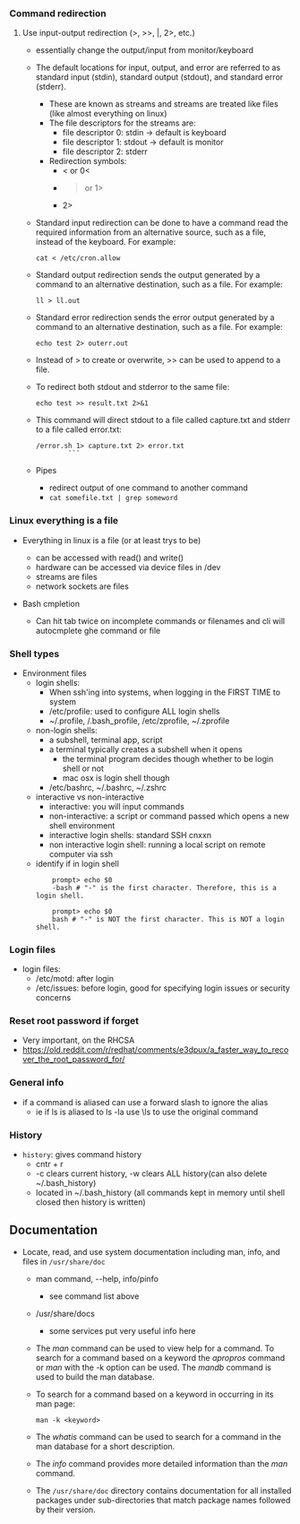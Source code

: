 ### Command redirection

1. Use input-output redirection (>, >>, |, 2>, etc.)
	* essentially change the output/input from monitor/keyboard

    * The default locations for input, output, and error are referred to as standard input (stdin), standard output (stdout), and standard error (stderr). 
		* These are known as streams and streams are treated like files (like almost everything on linux)
		* The file descriptors for the streams are:
			* file descriptor 0: stdin -> default is keyboard
			* file descriptor 1: stdout -> default is monitor
			* file descriptor 2: stderr
		* Redirection symbols:
			* < or 0<
			* > or 1>
			* 2>
    
    * Standard input redirection can be done to have a command read the required information from an alternative source, such as a file, instead of the keyboard. For example:
        ```shell
        cat < /etc/cron.allow 
        ```

    * Standard output redirection sends the output generated by a command to an alternative destination, such as a file. For example:
        ```shell
        ll > ll.out
        ```

    * Standard error redirection sends the error output generated by a command to an alternative destination, such as a file. For example: 
        ```shell
        echo test 2> outerr.out
        ```

    * Instead of > to create or overwrite, >> can be used to append to a file.

    * To redirect both stdout and stderror to the same file:
        ```shell
        echo test >> result.txt 2>&1
        ```

	* This command will direct stdout to a file called capture.txt and stderr to a file called error.txt:
		```shell
		/error.sh 1> capture.txt 2> error.txt
        		```
    * Pipes
        * redirect output of one command to another command
        * `cat somefile.txt | grep someword`

### Linux everything is a file

* Everything in linux is a file (or at least trys to be)
    * can be accessed with read() and write()
    * hardware can be accessed via device files in /dev
    * streams are files
    * network sockets are files


* Bash cmpletion
    * Can hit tab twice on incomplete commands or filenames and cli will autocmplete ghe command or file



### Shell types
* Environment files
    * login shells:
        * When ssh'ing into systems, when logging in the FIRST TIME to system
        * /etc/profile: used to configure ALL login shells
        * ~/.profile, /.bash_profile, /etc/zprofile, ~/.zprofile
    * non-login shells:
        * a subshell, terminal app, script
        * a terminal typically creates a subshell when it opens
            * the terminal program decides though whether to be login shell or not
            * mac osx is login shell though
        * /etc/bashrc, ~/.bashrc, ~/.zshrc 
    * interactive vs non-interactive
        * interactive: you will input commands
        * non-interactive: a script or command passed which opens a new shell environment
        * interactive login shells: standard SSH cnxxn
        * non interactive login shell: running a local script on remote computer via ssh
    * identify if in login shell
        ```shell
            prompt> echo $0
            -bash # "-" is the first character. Therefore, this is a login shell.

            prompt> echo $0
            bash # "-" is NOT the first character. This is NOT a login shell.
        ```


### Login files
* login files:
    * /etc/motd: after login
    * /etc/issues: before login, good for specifying login issues or security concerns


### Reset root password if forget
* Very important, on the RHCSA
* https://old.reddit.com/r/redhat/comments/e3dpux/a_faster_way_to_recover_the_root_password_for/



### General info
* if a command is aliased can use a forward slash to ignore the alias
    * ie if ls is aliased to ls -la use \ls to use the original command

### History
* `history`: gives command history
    * cntr + r
    * -c clears current history, -w clears ALL history(can also delete ~/.bash_history)
    * located in ~/.bash_history (all commands kept in memory until shell closed then history is written)


## Documentation

* Locate, read, and use system documentation including man, info, and files in `/usr/share/doc`
    * man command, <command> --help, info/pinfo
        * see command list above
    * /usr/share/docs
        * some services put very useful info here

    * The *man* command can be used to view help for a command. To search for a command based on a keyword the *apropros* command or *man* with the -k option can be used. The *mandb* command is used to build the man database.

    * To search for a command based on a keyword in occurring in its man page:
        ```shell
        man -k <keyword>
        ```

    * The *whatis* command can be used to search for a command in the man database for a short description.

    * The *info* command provides more detailed information than the *man* command. 

    * The `/usr/share/doc` directory contains documentation for all installed packages under sub-directories that match package names followed by their version.

